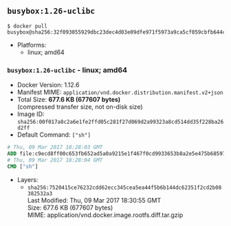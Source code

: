 ## `busybox:1.26-uclibc`

```console
$ docker pull busybox@sha256:32f093055929dbc23dec4d03e09dfe971f5973a9ca5cf059cbfb644c206aa83f
```

-	Platforms:
	-	linux; amd64

### `busybox:1.26-uclibc` - linux; amd64

-	Docker Version: 1.12.6
-	Manifest MIME: `application/vnd.docker.distribution.manifest.v2+json`
-	Total Size: **677.6 KB (677607 bytes)**  
	(compressed transfer size, not on-disk size)
-	Image ID: `sha256:00f017a8c2a6e1fe2ffd05c281f27d069d2a99323a8cd514dd35f228ba26d2ff`
-	Default Command: `["sh"]`

```dockerfile
# Thu, 09 Mar 2017 18:28:03 GMT
ADD file:c9ecd8ff00c653fb652ad5a0a9215e1f467f0cd9933653b8a2e5e475b68597ab in / 
# Thu, 09 Mar 2017 18:28:04 GMT
CMD ["sh"]
```

-	Layers:
	-	`sha256:7520415ce76232cdd62ecc345cea5ea44f5b6b144dc62351f2cd2b08382532a3`  
		Last Modified: Thu, 09 Mar 2017 18:30:55 GMT  
		Size: 677.6 KB (677607 bytes)  
		MIME: application/vnd.docker.image.rootfs.diff.tar.gzip
